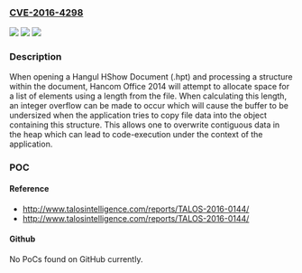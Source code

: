 ### [CVE-2016-4298](https://cve.mitre.org/cgi-bin/cvename.cgi?name=CVE-2016-4298)
![](https://img.shields.io/static/v1?label=Product&message=Hancom%20version%20Hancom%20Office%202014%20VP%20Trial%20HShow.exe%20Product%20version%3A%209.1.0.2176%20HncBM90.dll%20Product%20version%3A%209.1.0.2291&color=blue)
![](https://img.shields.io/static/v1?label=Version&message=n%2Fa&color=blue)
![](https://img.shields.io/static/v1?label=Vulnerability&message=integer%20overflow&color=brighgreen)

### Description

When opening a Hangul HShow Document (.hpt) and processing a structure within the document, Hancom Office 2014 will attempt to allocate space for a list of elements using a length from the file. When calculating this length, an integer overflow can be made to occur which will cause the buffer to be undersized when the application tries to copy file data into the object containing this structure. This allows one to overwrite contiguous data in the heap which can lead to code-execution under the context of the application.

### POC

#### Reference
- http://www.talosintelligence.com/reports/TALOS-2016-0144/
- http://www.talosintelligence.com/reports/TALOS-2016-0144/

#### Github
No PoCs found on GitHub currently.

